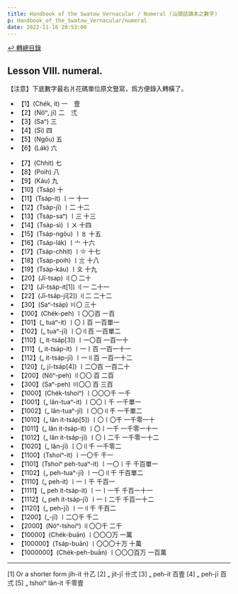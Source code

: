 ```yaml
---
title: Handbook of the Swatow Vernacular / Numeral (汕頭話讀本之數字)
p: Handbook_of_the_Swatow_Vernacular/numeral
date: 2022-11-16 20:53:00
---
```


[↩️ 轉總目錄](/Handbook_of_the_Swatow_Vernacular)

## Lesson VIII. numeral.

【注意】下底數字最右爿花碼單位原文豎寫，爲方便錄入轉橫了。

* 【1】(Chék, it) 一　壹
* 【2】(Nõⁿ, jī) 二　弍
* 【3】(Saⁿ) 三
* 【4】(Sì) 四
* 【5】(Ngõu) 五
* 【6】(Lák) 六
<!--more-->
* 【7】(Chhit) 七
* 【8】(Poih) 八
* 【9】(Káu) 九
* 【10】(Tsáp) 十
* 【11】(Tsáp-it) 〡一 十一
* 【12】(Tsáp-jī) 〡二 十二
* 【13】(Tsáp-saⁿ) 〡三 十三
* 【14】(Tsáp-sì) 〡〤 十四
* 【15】(Tsáp-ngõu) 〡〥 十五
* 【16】(Tsáp-lák) 〡〦 十六
* 【17】(Tsáp-chhit) 〡〧 十七
* 【18】(Tsáp-poih) 〡〨 十八
* 【19】(Tsáp-káu) 〡〩 十九
* 【20】(Jī-tsap) 〢〇 二十
* 【21】(Jī-tsáp-it[1]) 〢一 二十一
* 【22】(Jī-tsáp-jī[2]) 〢二 二十二
* 【30】(Saⁿ-tsáp) 〣〇 三十
* 【100】(Chék-peh) 〡〇〇百 一百
* 【101】(„ tuaⁿ-it) 〡〇〡百 一百單一
* 【102】(„ tuaⁿ-jī) 〡〇〢百 一百單二
* 【110】(„ it-tsáp[3]) 〡一〇百 一百一十
* 【111】(„ it-tsáp-it) 〡一〡百 一百一十一
* 【112】(„ it-tsáp-jī) 〡一〢百 一百一十二
* 【120】(„ jī-tsáp[4]) 〡二〇百 一百二十
* 【200】(Nõⁿ-peh) 〢〇〇 百 二百
* 【300】(Saⁿ-peh) 〣〇〇 百 三百
* 【1000】(Chék-tshoiⁿ) 〡〇〇〇千 一千
* 【1001】(„ lân-tuaⁿ-it) 〡〇〇〡千 一千單一
* 【1002】(„ lân-tuaⁿ-jī) 〡〇〇〢千 一千單二
* 【1010】(„ lân it-tsáp[5]) 〡〇〡〇千 一千零一十
* 【1011】(„ lân it-tsáp-it) 〡〇〡一千 一千零一十一
* 【1012】(„ lân it-tsáp-jī) 〡〇〡二千 一千零一十二
* 【1020】(„ lân-jī) 〡〇〢千 一千零二
* 【1100】(Tshoiⁿ-it) 〡一〇千 千一
* 【1101】(Tshoiⁿ peh-tuaⁿ-it) 〡一〇〡千 千百單一
* 【1102】(„ peh-tuaⁿ-jī) 〡一〇〢千 千百單二
* 【1110】(„ peh-it) 〡一〡千 千百一
* 【1111】(„ peh it-tsáp-it) 〡一〡一千 千百一十一
* 【1112】(„ peh it-tsáp-jī) 〡一〡二千 千百一十二
* 【1120】(„ peh-jī) 〡一〢千 千百二
* 【1200】(„-jī) 〡二〇千 千二
* 【2000】(Nõⁿ-tshoiⁿ) 〢〇〇千 二千
* 【10000】(Chék-buān) 〡〇〇〇万 一萬
* 【100000】(Tsáp-buān) 〡〇〇〇十万 十萬
* 【1000000】(Chék-peh-buān) 〡〇〇〇百万 一百萬

------
[1] Or a shorter form jíh-it 卄乙
[2] „ jít-jī 卄弍
[3] „ peh-it 百壹
[4] „ peh-jī 百弍
[5] „ tshoiⁿ lân-it 千零壹
